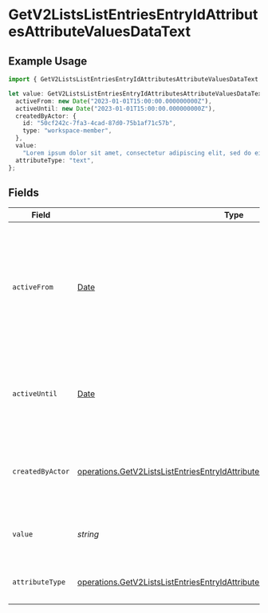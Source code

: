# GetV2ListsListEntriesEntryIdAttributesAttributeValuesDataText

## Example Usage

```typescript
import { GetV2ListsListEntriesEntryIdAttributesAttributeValuesDataText } from "attio-js/models/operations/getv2listslistentriesentryidattributesattributevalues.js";

let value: GetV2ListsListEntriesEntryIdAttributesAttributeValuesDataText = {
  activeFrom: new Date("2023-01-01T15:00:00.000000000Z"),
  activeUntil: new Date("2023-01-01T15:00:00.000000000Z"),
  createdByActor: {
    id: "50cf242c-7fa3-4cad-87d0-75b1af71c57b",
    type: "workspace-member",
  },
  value:
    "Lorem ipsum dolor sit amet, consectetur adipiscing elit, sed do eiusmod tempor incididunt ut labore et dolore magna aliqua.",
  attributeType: "text",
};
```

## Fields

| Field                                                                                                                                                                                  | Type                                                                                                                                                                                   | Required                                                                                                                                                                               | Description                                                                                                                                                                            | Example                                                                                                                                                                                |
| -------------------------------------------------------------------------------------------------------------------------------------------------------------------------------------- | -------------------------------------------------------------------------------------------------------------------------------------------------------------------------------------- | -------------------------------------------------------------------------------------------------------------------------------------------------------------------------------------- | -------------------------------------------------------------------------------------------------------------------------------------------------------------------------------------- | -------------------------------------------------------------------------------------------------------------------------------------------------------------------------------------- |
| `activeFrom`                                                                                                                                                                           | [Date](https://developer.mozilla.org/en-US/docs/Web/JavaScript/Reference/Global_Objects/Date)                                                                                          | :heavy_check_mark:                                                                                                                                                                     | The point in time at which this value was made "active". `active_from` can be considered roughly analogous to `created_at`.                                                            | 2023-01-01T15:00:00.000000000Z                                                                                                                                                         |
| `activeUntil`                                                                                                                                                                          | [Date](https://developer.mozilla.org/en-US/docs/Web/JavaScript/Reference/Global_Objects/Date)                                                                                          | :heavy_check_mark:                                                                                                                                                                     | The point in time at which this value was deactivated. If `null`, the value is active.                                                                                                 | 2023-01-01T15:00:00.000000000Z                                                                                                                                                         |
| `createdByActor`                                                                                                                                                                       | [operations.GetV2ListsListEntriesEntryIdAttributesAttributeValuesCreatedByActor16](../../models/operations/getv2listslistentriesentryidattributesattributevaluescreatedbyactor16.md)   | :heavy_check_mark:                                                                                                                                                                     | The actor that created this value.                                                                                                                                                     | {<br/>"type": "workspace-member",<br/>"id": "50cf242c-7fa3-4cad-87d0-75b1af71c57b"<br/>}                                                                                               |
| `value`                                                                                                                                                                                | *string*                                                                                                                                                                               | :heavy_check_mark:                                                                                                                                                                     | A raw text field. Values are limited to 10MB.                                                                                                                                          | Lorem ipsum dolor sit amet, consectetur adipiscing elit, sed do eiusmod tempor incididunt ut labore et dolore magna aliqua.                                                            |
| `attributeType`                                                                                                                                                                        | [operations.GetV2ListsListEntriesEntryIdAttributesAttributeValuesAttributeTypeText](../../models/operations/getv2listslistentriesentryidattributesattributevaluesattributetypetext.md) | :heavy_check_mark:                                                                                                                                                                     | The attribute type of the value.                                                                                                                                                       | text                                                                                                                                                                                   |